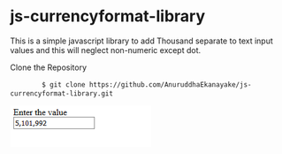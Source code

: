 # js-currencyformat-library

This is a simple javascript library to add Thousand separate to text input values and this will neglect non-numeric except dot. 

Clone the Repository
```
		$ git clone https://github.com/AnuruddhaEkanayake/js-currencyformat-library.git
``` 
	

 
![alt text](https://github.com/AnuruddhaEkanayake/js-currencyformat-library/blob/master/Screenshot_2019-01-31%20JSLibrary.png)
